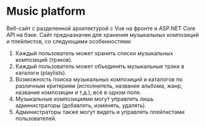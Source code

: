 # Music platform
Веб-сайт с разделенной архитектурой с Vue на фронте и ASP.NET Core API на бэке.
Сайт предназначен для хранения музыкальных композиций и плейлистов, со следующими особенностями:
1.	Каждый пользователь может хранить списки музыкальных композиций (трэков).
2.	Каждый пользователь может объединять музыкальные трэки в каталоги (playlists).
3.	Возможность поиска музыкальных композиций и каталогов по различным критериям (исполнитель, название альбома, жанр, название композиции и т.д.), всё в одном поле.
4.	Музыкальные композициями могут управлять лишь администраторы (добавлять, изменять, удалять).
5.	Администраторы также могут видеть и управлять плейлистами пользователей. 

